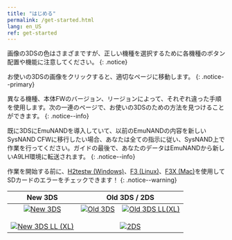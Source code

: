 ```yaml
---
title: "はじめる"
permalink: /get-started.html
lang: en_US
ref: get-started
---
```


画像の3DSの色はさまざまですが、正しい機種を選択するために各機種のボタン配置や機能に注意してください。
{: .notice}

お使いの3DSの画像をクリックすると、適切なページに移動します。
{: .notice--primary}

異なる機種、本体FWのバージョン、リージョンによって、それぞれ違った手順を使用します。次の一連のページで、お使いの3DSのための方法を見つけることができます。
{: .notice--info}

既に3DSにEmuNANDを導入していて、以前のEmuNANDの内容を新しいSysNAND CFWに移行したい場合、あなたは全ての指示に従い、SysNAND上で作業を行ってください。ガイドの最後で、あなたのデータはEmuNANDから新しいA9LH環境に転送されます。
{: .notice--info}

作業を開始する前に、[H2testw (Windows)](h2testw-(windows))、[F3 (Linux)](f3-(linux))、[F3X (Mac)](f3x-(mac))を使用してSDカードのエラーをチェックできます！
{: .notice--warning}

| New 3DS | Old 3DS / 2DS |
|:-:|:-:|
| [![New 3DS](images/new3ds.png)](get-started-(new-3ds)) <br><br> [![New 3DS LL (XL)](images/new3dsxl.png)](get-started-(new-3ds)) | [![Old 3DS](images/old3ds.png)](get-started-(old-3ds)) &nbsp;&nbsp; [![Old 3DS LL(XL)](images/old3dsxl.png)](get-started-(old-3ds)) <br><br> [![2DS](images/2ds.png)](get-started-(old-3ds)) |
